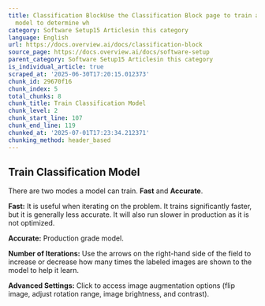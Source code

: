 ```yaml
---
title: Classification BlockUse the Classification Block page to train a deep learning
  model to determine wh
category: Software Setup15 Articlesin this category
language: English
url: https://docs.overview.ai/docs/classification-block
source_page: https://docs.overview.ai/docs/software-setup
parent_category: Software Setup15 Articlesin this category
is_individual_article: true
scraped_at: '2025-06-30T17:20:15.012373'
chunk_id: 29670f16
chunk_index: 5
total_chunks: 8
chunk_title: Train Classification Model
chunk_level: 2
chunk_start_line: 107
chunk_end_line: 119
chunked_at: '2025-07-01T17:23:34.212371'
chunking_method: header_based
---
```


## Train Classification Model

There are two modes a model can train. **Fast** and **Accurate**.

**Fast:** It is useful when iterating on the problem. It trains significantly faster, but it is generally less accurate. It will also run slower in production as it is not optimized.

**Accurate:** Production grade model.

**Number of Iterations:** Use the arrows on the right-hand side of the field to increase or decrease how many times the labeled images are shown to the model to help it learn.

**Advanced Settings:** Click to access image augmentation options \(flip image, adjust rotation range, image brightness, and contrast\).
